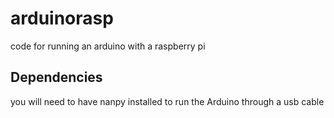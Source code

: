 # arduinorasp
code for running an arduino with a raspberry pi 

## Dependencies 

you will need to have nanpy installed to run the Arduino through a usb cable
